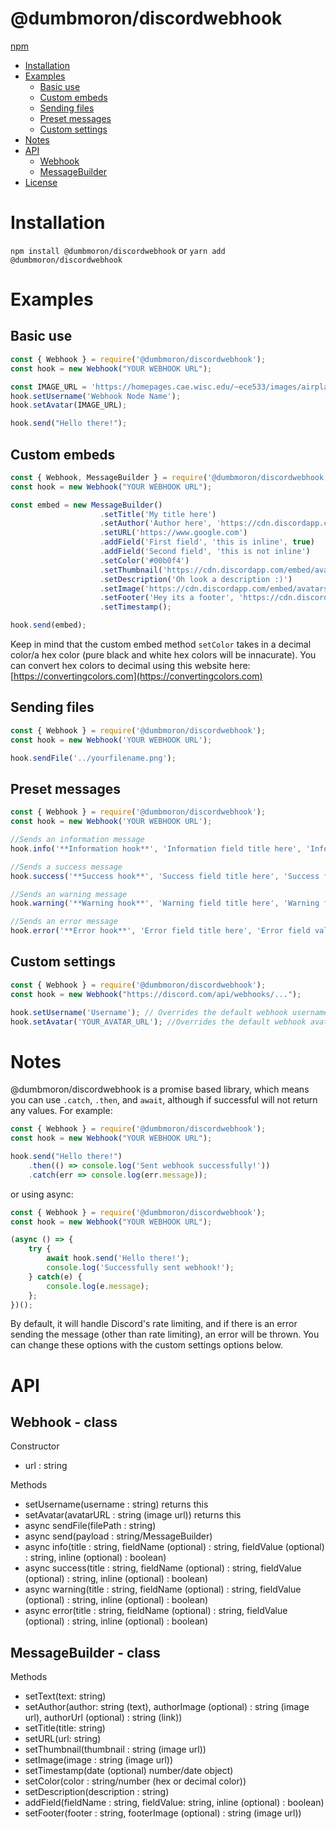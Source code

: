 # @dumbmoron/discordwebhook
[npm](https://npmjs.com/package/@dumbmoron/discordwebhook)

- [Installation](#installation)
- [Examples](#examples)
    - [Basic use](#basic-use)
    - [Custom embeds](#custom-embeds)
    - [Sending files](#sending-files)
    - [Preset messages](#preset-messages)
    - [Custom settings](#custom-settings)
- [Notes](#notes)
- [API](#api)
    - [Webhook](#webhook---class)
    - [MessageBuilder](#messagebuilder---class)
- [License](#license)

# Installation
```npm install @dumbmoron/discordwebhook``` or ```yarn add @dumbmoron/discordwebhook```

# Examples

## Basic use
```js
const { Webhook } = require('@dumbmoron/discordwebhook');
const hook = new Webhook("YOUR WEBHOOK URL");

const IMAGE_URL = 'https://homepages.cae.wisc.edu/~ece533/images/airplane.png';
hook.setUsername('Webhook Node Name');
hook.setAvatar(IMAGE_URL);

hook.send("Hello there!");
```

## Custom embeds
```js
const { Webhook, MessageBuilder } = require('@dumbmoron/discordwebhook');
const hook = new Webhook("YOUR WEBHOOK URL");

const embed = new MessageBuilder()
                    .setTitle('My title here')
                    .setAuthor('Author here', 'https://cdn.discordapp.com/embed/avatars/0.png', 'https://www.google.com')
                    .setURL('https://www.google.com')
                    .addField('First field', 'this is inline', true)
                    .addField('Second field', 'this is not inline')
                    .setColor('#00b0f4')
                    .setThumbnail('https://cdn.discordapp.com/embed/avatars/0.png')
                    .setDescription('Oh look a description :)')
                    .setImage('https://cdn.discordapp.com/embed/avatars/0.png')
                    .setFooter('Hey its a footer', 'https://cdn.discordapp.com/embed/avatars/0.png')
                    .setTimestamp();

hook.send(embed);
```

Keep in mind that the custom embed method `setColor` takes in a decimal color/a hex color (pure black and white hex colors will be innacurate). You can convert hex colors to decimal using this website here: [https://convertingcolors.com](https://convertingcolors.com)

## Sending files
```js
const { Webhook } = require('@dumbmoron/discordwebhook');
const hook = new Webhook('YOUR WEBHOOK URL');

hook.sendFile('../yourfilename.png');
```

## Preset messages
```js
const { Webhook } = require('@dumbmoron/discordwebhook');
const hook = new Webhook('YOUR WEBHOOK URL');

//Sends an information message
hook.info('**Information hook**', 'Information field title here', 'Information field value here');

//Sends a success message
hook.success('**Success hook**', 'Success field title here', 'Success field value here');

//Sends an warning message
hook.warning('**Warning hook**', 'Warning field title here', 'Warning field value here');

//Sends an error message
hook.error('**Error hook**', 'Error field title here', 'Error field value here');
```

## Custom settings
```js
const { Webhook } = require('@dumbmoron/discordwebhook');
const hook = new Webhook("https://discord.com/api/webhooks/...");

hook.setUsername('Username'); // Overrides the default webhook username
hook.setAvatar('YOUR_AVATAR_URL'); //Overrides the default webhook avatar
```

# Notes
@dumbmoron/discordwebhook is a promise based library, which means you can use `.catch`, `.then`, and `await`, although if successful will not return any values. For example:

```js
const { Webhook } = require('@dumbmoron/discordwebhook');
const hook = new Webhook("YOUR WEBHOOK URL");

hook.send("Hello there!")
    .then(() => console.log('Sent webhook successfully!'))
    .catch(err => console.log(err.message));
```

or using async:
```js
const { Webhook } = require('@dumbmoron/discordwebhook');
const hook = new Webhook("YOUR WEBHOOK URL");

(async () => {
    try {
        await hook.send('Hello there!');
        console.log('Successfully sent webhook!');
    } catch(e) {
        console.log(e.message);
    };
})();
```

By default, it will handle Discord's rate limiting, and if there is an error sending the message (other than rate limiting), an error will be thrown. You can change these options with the custom settings options below.

# API
## Webhook - class
Constructor
- url : string

Methods
- setUsername(username : string) returns this
- setAvatar(avatarURL : string (image url)) returns this
- async sendFile(filePath : string)
- async send(payload : string/MessageBuilder)
- async info(title : string, fieldName (optional) : string, fieldValue (optional) : string, inline (optional) : boolean)
- async success(title : string, fieldName (optional) : string, fieldValue (optional) : string, inline (optional) : boolean)
- async warning(title : string, fieldName (optional) : string, fieldValue (optional) : string, inline (optional) : boolean)
- async error(title : string, fieldName (optional) : string, fieldValue (optional) : string, inline (optional) : boolean)

## MessageBuilder - class
Methods
- setText(text: string)
- setAuthor(author: string (text), authorImage (optional) : string (image url), authorUrl (optional) : string (link))
- setTitle(title: string)
- setURL(url: string)
- setThumbnail(thumbnail : string (image url))
- setImage(image : string (image url))
- setTimestamp(date (optional) number/date object)
- setColor(color : string/number (hex or decimal color))
- setDescription(description : string)
- addField(fieldName : string, fieldValue: string, inline (optional) : boolean)
- setFooter(footer : string, footerImage (optional) : string (image url))